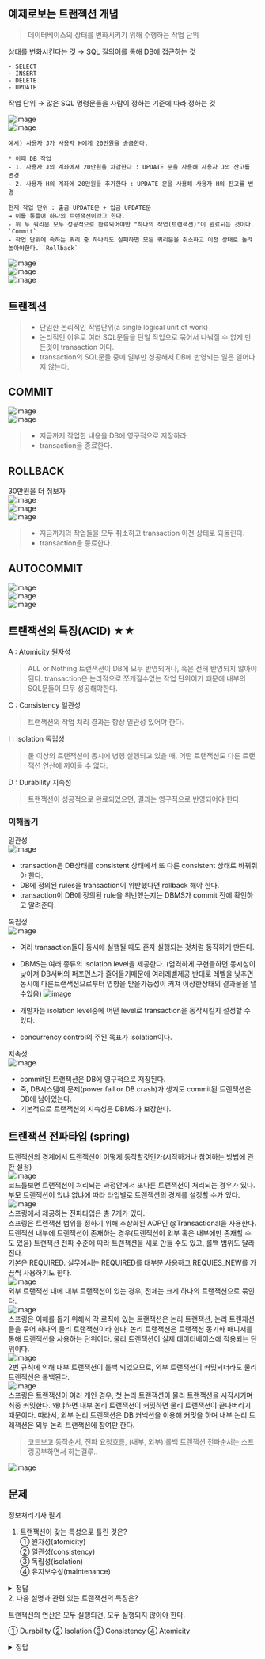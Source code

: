 ## 예제로보는 트랜젝션 개념  
> 데이터베이스의 상태를 변화시키기 위해 수행하는 작업 단위  

상태를 변화시킨다는 것 → SQL 질의어를 통해 DB에 접근하는 것
```
- SELECT
- INSERT
- DELETE
- UPDATE
```
작업 단위 → 많은 SQL 명령문들을 사람이 정하는 기준에 따라 정하는 것

![image](https://github.com/NoRuTnT/practice/assets/114069644/6ff6cf46-0901-4a78-bc94-b5538b31ac57)  
![image](https://github.com/NoRuTnT/practice/assets/114069644/bc2fa835-9555-424d-962c-d8fb2c1748b4)  
```
예시) 사용자 J가 사용자 H에게 20만원을 송금한다.

* 이때 DB 작업
- 1. 사용자 J의 계좌에서 20만원을 차감한다 : UPDATE 문을 사용해 사용자 J의 잔고를 변경
- 2. 사용자 H의 계좌에 20만원을 추가한다 : UPDATE 문을 사용해 사용자 H의 잔고를 변경

현재 작업 단위 : 출금 UPDATE문 + 입금 UPDATE문
→ 이를 통틀어 하나의 트랜잭션이라고 한다.
- 위 두 쿼리문 모두 성공적으로 완료되어야만 "하나의 작업(트랜잭션)"이 완료되는 것이다. `Commit`
- 작업 단위에 속하는 쿼리 중 하나라도 실패하면 모든 쿼리문을 취소하고 이전 상태로 돌려놓아야한다. `Rollback`
```
![image](https://github.com/NoRuTnT/practice/assets/114069644/74728d2d-625f-412f-9c15-65a1095bd19a)  
![image](https://github.com/NoRuTnT/practice/assets/114069644/ee2ce7d1-e0b1-4131-9fd4-695b7fb2fc42)  
![image](https://github.com/NoRuTnT/practice/assets/114069644/6524d370-865c-4147-8ab0-a91cd22595ab)  

## 트랜젝션  
> - 단일한 논리적인 작업단위(a single logical unit of work)  
> - 논리적인 이유로 여러 SQL문들을 단일 작업으로 묶어서 나눠질 수 없게 만든것이 transaction 이다.  
> - transaction의 SQL문들 중에 일부만 성공해서 DB에 반영되는 일은 일어나지 않는다.

## COMMIT  
![image](https://github.com/NoRuTnT/practice/assets/114069644/c8f41fe4-eb64-4fc1-a70b-165380321d4e)  
![image](https://github.com/NoRuTnT/practice/assets/114069644/ec1462be-eb2f-4785-803a-6069939a6fc3)  
> - 지금까지 작업한 내용을 DB에 영구적으로 저장하라  
> - transaction을 종료한다.

## ROLLBACK  
30만원을 더 줘보자  
![image](https://github.com/NoRuTnT/practice/assets/114069644/e6c54333-1c3a-4a6e-a079-9811c4bd6bae)  
![image](https://github.com/NoRuTnT/practice/assets/114069644/4ea2ebca-16f0-439e-9f97-d0de9b33b648)  
![image](https://github.com/NoRuTnT/practice/assets/114069644/fa857d3b-341a-40fa-bb0e-391de7542e15)  

> - 지금까지의 작업들을 모두 취소하고 transaction 이전 상태로 되돌린다.
> - transaction을 종료한다.

## AUTOCOMMIT  
![image](https://github.com/NoRuTnT/practice/assets/114069644/413a2fbb-eb53-467e-b3a9-fc121a53a184)  
![image](https://github.com/NoRuTnT/practice/assets/114069644/942bf221-2fae-42b7-be3d-ef6e45a0d93f)  
![image](https://github.com/NoRuTnT/practice/assets/114069644/d19526d2-2174-4bfb-836b-816a848a196e)  

## 트랜잭션의 특징(ACID) ★★  
A : Atomicity 원자성   
> ALL or Nothing
> 트랜잭션이 DB에 모두 반영되거나, 혹은 전혀 반영되지 않아야 된다.
> transaction은 논리적으로 쪼개질수없는 작업 단위이기 떄문에 내부의 SQL문들이 모두 성공해야한다.

C : Consistency 일관성  
> 트랜잭션의 작업 처리 결과는 항상 일관성 있어야 한다.

I : Isolation 독립성  
> 둘 이상의 트랜잭션이 동시에 병행 실행되고 있을 때, 어떤 트랜잭션도 다른 트랜잭션 연산에 끼어들 수 없다.  

D : Durability 지속성   
> 트랜잭션이 성공적으로 완료되었으면, 결과는 영구적으로 반영되어야 한다.    

### 이해돕기  

일관성   
![image](https://github.com/NoRuTnT/practice/assets/114069644/600c46c5-04ad-41fe-b5dc-3b3d476dc91b)  
- transaction은 DB상태를 consistent 상태에서 또 다른 consistent 상태로 바꿔줘야 한다.
- DB에 정의된 rules을 transaction이 위반했다면 rollback 해야 한다.
- transaction이 DB에 정의된 rule을 위반했는지는 DBMS가 commit 전에 확인하고 알려준다.

독립성  
![image](https://github.com/NoRuTnT/practice/assets/114069644/e256ef3d-4bcd-4ffa-a129-d007b757bcf9)  
- 여러 transaction들이 동시에 실행될 때도 혼자 실행되는 것처럼 동작하게 만든다.
- DBMS는 여러 종류의 isolation level을 제공한다. (엄격하게 구현을하면 동시성이 낮아져 DB서버의 퍼포먼스가 줄어들기때문에 여러레벨제공 반대로 레벨을 낮추면 동시에 다른트랜잭션으로부터 영향을 받을가능성이 커져 이상한상태의 결과물을 낼수있음)
  ![image](https://github.com/NoRuTnT/practice/assets/114069644/5b74309d-747f-4fc5-a37b-2648267a0fa4)

- 개발자는 isolation level중에 어떤 level로 transaction을 동작시킬지 설정할 수 있다.
- concurrency control의 주된 목표가 isolation이다.

지속성  
![image](https://github.com/NoRuTnT/practice/assets/114069644/77c2d009-d9cc-4fd0-b75f-979edddee3e3)  
- commit된 트랜잭션은 DB에 영구적으로 저장된다.  
- 즉, DB시스템에 문제(power fail or DB crash)가 생겨도 commit된 트랜잭션은 DB에 남아있는다.  
- 기본적으로 트랜잭션의 지속성은 DBMS가 보장한다.

  

## 트랜잭션 전파타입  (spring)  

트랜잭션의 경계에서 트랜잭션이 어떻게 동작할것인가(시작하거나 참여하는 방법에 관한 설정)  
![image](https://github.com/NoRuTnT/practice/assets/114069644/05176a9a-99b7-41e0-bdb7-996dffb2614a)  
코드를보면 트랜잭션이 처리되는 과정안에서 또다른 트랜잭션이 처리되는 경우가 있다.  
부모 트랜잭션이 있냐 없냐에 따라 타입별로 트랜잭션의 경계를 설정할 수가 있다.  
![image](https://github.com/NoRuTnT/practice/assets/114069644/2cad377f-8265-4a4f-9e23-e75d1cea8bc9)  
스프링에서 제공하는 전파타입은 총 7개가 있다.  
스프링은 트랜잭션 범위를 정하기 위해 추상화된 AOP인 @Transactional을 사용한다.    
트랜잭션 내부에 트랜잭션이 존재하는 경우(트랜잭션이 외부 혹은 내부에만 존재할 수도 있음) 트랜잭션 전파 수준에 따라 트랜잭션을 새로 만들 수도 있고, 롤백 범위도 달라진다.  
기본은 REQUIRED. 실무에서는 REQUIRED를 대부분 사용하고 REQUIES_NEW를 가끔씩 사용하기도 한다.      
![image](https://github.com/NoRuTnT/practice/assets/114069644/1a5548d0-badc-4ddf-9096-b1267b4af6c8)   
 외부 트랜잭션 내에 내부 트랜잭션이 있는 경우, 전체는 크게 하나의 트랜잭션으로 묶인다.   
![image](https://github.com/NoRuTnT/practice/assets/114069644/e0770049-e4f6-4a2f-b484-42e7a5042a1e)    
 스프링은 이해를 돕기 위해서 각 로직에 있는 트랜잭션은 논리 트랜잭션, 논리 트랜재션들을 묶어 하나의 물리 트랜잭션이라 한다. 논리 트랜잭션은 트랜잭션 동기화 매니저를 통해 트랜잭션을 사용하는 단위이다. 물리 트랜잭션이 실제 데이터베이스에 적용되는 단위이다.   
![image](https://github.com/NoRuTnT/practice/assets/114069644/c4170a4d-013e-4ade-9582-cfd94b6ace9e)   
 2번 규칙에 의해 내부 트랜잭션이 롤백 되었으므로, 외부 트랜잭션이 커밋되더라도 물리 트랜잭션은 롤백된다.  
 ![image](https://github.com/NoRuTnT/practice/assets/114069644/a6318619-b891-4480-97af-d680e204a7fe)     
 스프링은 트랜잭션이 여러 개인 경우, 첫 논리 트랜잭션이 물리 트랜잭션을 시작시키며 최종 커밋한다. 왜냐하면 내부 논리 트랜잭션이 커밋하면 물리 트랜잭션이 끝나버리기 때문이다. 따라서, 외부 논리 트랜잭션은 DB 커넥션을 이용해 커밋을 하며 내부 논리 트래잭션은 외부 논리 트랜잭션에 참여만 한다.   

> 코드보고 동작순서, 전파 요청흐름, (내부, 외부) 롤백 트랜잭션 전파순서는 스프링공부하면서 하는걸루..

![image](https://github.com/NoRuTnT/practice/assets/114069644/8558238a-8eb9-4103-8d08-b9c060808a95)    


## 문제  
정보처리기사 필기  

1. 트랜잭션이 갖는 특성으로 틀린 것은?  
① 원자성(atomicity)  
② 일관성(consistency)  
③ 독립성(isolation)  
④ 유지보수성(maintenance)  

<details>
<summary>정답</summary>
<div markdown="1">

[문제 해설]    
답 : 4   
데이터베이스의 트랜잭션(Transaction)은 사용자가 제기한 데이터베이스의 작업 수행을 위한 데이터 조작어의 집단으로 데이터 파일에 영향을 미치는 참조 및 갱신 등과 관련한 모든 작업이며, 데이터베이스의 일관적 상태 유지를 위한 병행 수행 제어 및 회복의 기본 단위입니다. 이러한 트랜잭션(Transaction)이 가져야 할 주요 특성은 아래와 같습니다.  
① 원자성(Atomicity ) : 트랜잭션의 결과는 오로지 성공 또는 철회뿐이라는 특성(트랜잭션이라는 것은 연산의 집단을 의미하지만 논리적으로 하나를 의미한다는 것으로 일부의 완료라는 것은 존재하지 않는다는 의미입니다.)  
② 일관성(Consistency) :  트랜잭션이 그 실행을 성공적으로 완료하면 언제나 일관성 있게 DB 상태로 변환하여야 한다.  
(트랜잭션이 실행되고 나서도 데이터베이스의 상태는 무결성이유지되고 모순되지 말아야 된다는 의미입니다.)  
③ 분리성(Isolation, =독립성) : 실행 중인 트랜잭션에 다른 트랜잭션이 접근 못한다는 특성(둘 이상의 트랜잭션이 동시에 병행 실행되고 있을 때 또 다른 하나의 트랜잭션의 연산이 끼어들 수 없다.)   
④ 영구성(Duration, =지속성) : 완료된 트랜잭션의 결과는 영구적으로 유지된다는 특성(트랜잭션에 의해서 변화된 상태는 계속해서 유지될 수 있어야 한다는 의미입니다.)  

</div>
</details>
2. 다음 설명과 관련 있는 트랜잭션의 특징은?  

트랜잭션의 연산은 모두 실행되건, 모두 실행되지 않아야 한다.  

① Durability ② Isolation ③ Consistency ④ Atomicity  
<details>
<summary>정답</summary>
<div markdown="1">
답 : 4  
</div>
</details>
